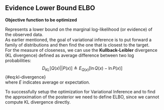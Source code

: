 ## Evidence Lower Bound ELBO

**Objective function to be optimized**

Represents a lower bound on the marginal log-likelihood (or evidence) of the observed data.  
As earlier mentioned, the goal of variational inference is to put forward a family of distributions and then find the one that is closest to the target.  
For the measure of closeness, we can use the **Kullback-Leibler** divergence (KL divergence) defined as average difference between two log probabilities:
$$D_{KL}[Q(x)||P(x)] \triangleq E_{Q(x)} [\ln Q(x) - \ln P(x)]$$ {#eq:kl-divergence}  
where $E$ indicates average or expectation.

To successfully setup the optimization for Variational Inference and to find the approximation of the posterior we need to define ELBO, since we cannot compute KL divergence directly. 
<!-- That's because the KL divergence we are truying to minimize to find the approximation is itself dependent on the same evidence that led us to look for an approximation in the first place. -->
